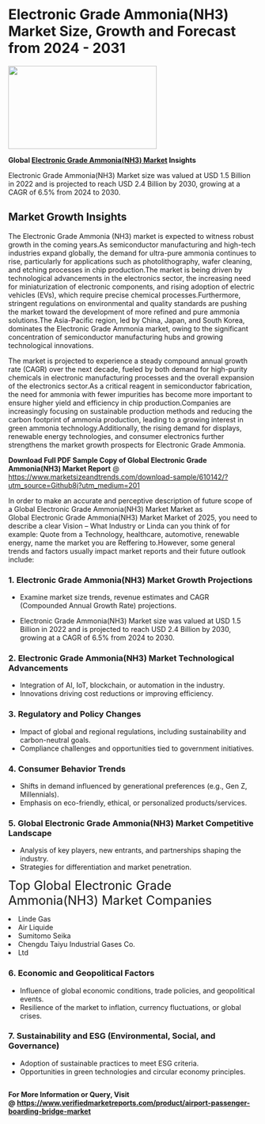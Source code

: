 <H1>Electronic Grade Ammonia(NH3) Market Size, Growth and Forecast from 2024 - 2031</H1><img class="aligncenter size-medium wp-image-584254" src="https://thirdeyenews.in/wp-content/uploads/2024/09/Global-Market-Research-300x168.jpeg" alt="" width="300" height="168" /><p><strong>Global&nbsp;<a href="https://www.marketsizeandtrends.com/download-sample/610142/?utm_source=Github8j?utm_medium=201">Electronic Grade Ammonia(NH3) Market</a> Insights</strong></p><p>Electronic Grade Ammonia(NH3) Market size was valued at USD 1.5 Billion in 2022 and is projected to reach USD 2.4 Billion by 2030, growing at a CAGR of 6.5% from 2024 to 2030.</p><p><h2>Market Growth Insights</h2> <p>The Electronic Grade Ammonia (NH3) market is expected to witness robust growth in the coming years.As semiconductor manufacturing and high-tech industries expand globally, the demand for ultra-pure ammonia continues to rise, particularly for applications such as photolithography, wafer cleaning, and etching processes in chip production.The market is being driven by technological advancements in the electronics sector, the increasing need for miniaturization of electronic components, and rising adoption of electric vehicles (EVs), which require precise chemical processes.Furthermore, stringent regulations on environmental and quality standards are pushing the market toward the development of more refined and pure ammonia solutions.The Asia-Pacific region, led by China, Japan, and South Korea, dominates the Electronic Grade Ammonia market, owing to the significant concentration of semiconductor manufacturing hubs and growing technological innovations.</p> <p>The market is projected to experience a steady compound annual growth rate (CAGR) over the next decade, fueled by both demand for high-purity chemicals in electronic manufacturing processes and the overall expansion of the electronics sector.As a critical reagent in semiconductor fabrication, the need for ammonia with fewer impurities has become more important to ensure higher yield and efficiency in chip production.Companies are increasingly focusing on sustainable production methods and reducing the carbon footprint of ammonia production, leading to a growing interest in green ammonia technology.Additionally, the rising demand for displays, renewable energy technologies, and consumer electronics further strengthens the market growth prospects for Electronic Grade Ammonia.</p> <p><span class=""><strong>Download Full PDF Sample Copy of Global Electronic Grade Ammonia(NH3) Market Report</strong> @ <a href="https://www.marketsizeandtrends.com/download-sample/610142/?utm_source=Github8j?utm_medium=201" target="_blank">https://www.marketsizeandtrends.com/download-sample/610142/?utm_source=Github8j?utm_medium=201</a></span></p><p>In order to make an accurate and perceptive description of future scope of a Global&nbsp;Electronic Grade Ammonia(NH3) Market Market as Global&nbsp;Electronic Grade Ammonia(NH3) Market Market of 2025, you need to describe a clear Vision &ndash; What Industry or Linda can you think of for example: Quote from a Technology, healthcare, automotive, renewable energy, name the market you are Reffering to.However, some general trends and factors usually impact market reports and their future outlook include:</p><h3>1.&nbsp;<strong>Electronic Grade Ammonia(NH3) Market Growth Projections</strong></h3><ul><li>Examine market size trends, revenue estimates and CAGR (Compounded Annual Growth Rate) projections.</li><li><p>Electronic Grade Ammonia(NH3) Market size was valued at USD 1.5 Billion in 2022 and is projected to reach USD 2.4 Billion by 2030, growing at a CAGR of 6.5% from 2024 to 2030.</p></li></ul><h3>2.&nbsp;<strong>Electronic Grade Ammonia(NH3) Market Technological Advancements</strong></h3><ul><li>Integration of AI, IoT, blockchain, or automation in the industry.</li><li>Innovations driving cost reductions or improving efficiency.</li></ul><h3>3.&nbsp;<strong>Regulatory and Policy Changes</strong></h3><ul><li>Impact of global and regional regulations, including sustainability and carbon-neutral goals.</li><li>Compliance challenges and opportunities tied to government initiatives.</li></ul><h3>4.&nbsp;<strong>Consumer Behavior Trends</strong></h3><ul><li>Shifts in demand influenced by generational preferences (e.g., Gen Z, Millennials).</li><li>Emphasis on eco-friendly, ethical, or personalized products/services.</li></ul><h3>5.&nbsp;<strong>Global Electronic Grade Ammonia(NH3) Market Competitive Landscape</strong></h3><ul><li>Analysis of key players, new entrants, and partnerships shaping the industry.</li><li>Strategies for differentiation and market penetration.</li></ul><p data-pm-slice="1 1 []"><span style="color: inherit; font-family: inherit; font-size: 25px;">Top Global Electronic Grade Ammonia(NH3) Market Companies</span></p><div class="" data-test-id=""><p><li>Linde Gas</li><li> Air Liquide</li><li> Sumitomo Seika</li><li> Chengdu Taiyu Industrial Gases Co.</li><li> Ltd</li></p></div><h3>6.&nbsp;<strong>Economic and Geopolitical Factors</strong></h3><ul><li>Influence of global economic conditions, trade policies, and geopolitical events.</li><li>Resilience of the market to inflation, currency fluctuations, or global crises.</li></ul><h3>7.&nbsp;<strong>Sustainability and ESG (Environmental, Social, and Governance)</strong></h3><ul><li>Adoption of sustainable practices to meet ESG criteria.</li><li>Opportunities in green technologies and circular economy principles.</li></ul><h2><strong style="font-size: 14px;">For More Information or Query, Visit @&nbsp;</strong><a style="background-color: #ffffff; font-size: 14px;" href="https://www.marketsizeandtrends.com/report/electronic-grade-ammonia-nh3-market/" target="_blank">https://www.verifiedmarketreports.com/product/airport-passenger-boarding-bridge-market</a></h2>